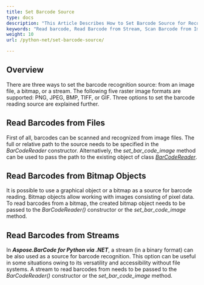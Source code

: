 ```yaml
---
title: Set Barcode Source
type: docs
description: "This Article Describes How to Set Barcode Source for Recognition"
keywords: "Read barcode, Read Barcode from Stream, Scan Barcode from Image, Many Barcodes in One Image, Read PDF417 Barcode, Barcode in WPF Project, Aspose.BarCode, Read Barcode Python"
weight: 10
url: /python-net/set-barcode-source/

---
```


## **Overview**
There are three ways to set the barcode recognition source: from an image file, a bitmap, or a stream. The following five raster image formats are supported: PNG, JPEG, BMP, TIFF, or GIF. Three options to set the barcode reading source are explained further. 

## **Read Barcodes from Files**
First of all, barcodes can be scanned and recognized from image files. The full or relative path to the source needs to be specified in the *BarCodeReader* constructor. Alternatively, the *set_bar_code_image* method can be used to pass the path to the existing object of class [*BarCodeReader*](/barcode/python-net/api-reference/aspose.barcode.barcoderecognition/barcodereader/).  


## **Read Barcodes from Bitmap Objects**
It is possible to use a graphical object or a bitmap as a source for barcode reading. Bitmap objects allow working with images consisting of pixel data. To read barcodes from a bitmap, the created bitmap object needs to be passed to the *BarCodeReader()* constructor or the *set_bar_code_image* method. 

## **Read Barcodes from Streams**
In ***Aspose.BarCode for Python via .NET***, a stream (in a binary format) can be also used as a source for barcode recognition. This option can be useful in some situations owing to its versatility and accessibility without file systems. A stream to read barcodes from needs to be passed to the *BarCodeReader()* constructor or the *set_bar_code_image* method.
